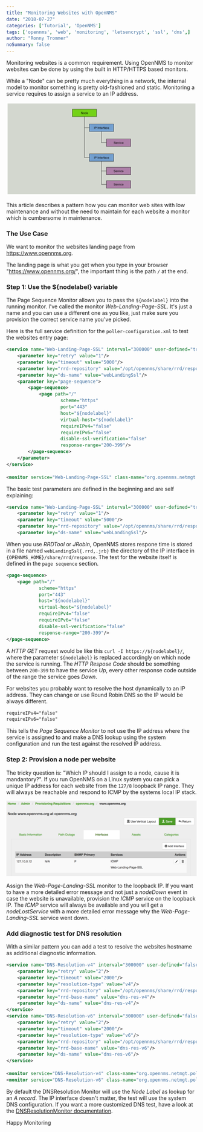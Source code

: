 ```yaml
---
title: "Monitoring Websites with OpenNMS"
date: "2018-07-27"
categories: ['Tutorial', 'OpenNMS']
tags: ['opennms', 'web', 'monitoring', 'letsencrypt', 'ssl', 'dns',]
author: "Ronny Trommer"
noSummary: false
---
```

Monitoring websites is a common requirement.
Using OpenNMS to monitor websites can be done by using the built in HTTP/HTTPS based monitors.

While a "Node" can be pretty much everything in a network, the internal model to monitor something is pretty old-fashioned and static.
Monitoring a service requires to assign a service to an IP address.

![OpenNMS Node Model](node-model.png)

This article describes a pattern how you can monitor web sites with low maintenance and without the need to maintain for each website a monitor which is cumbersome in maintenance.

### The Use Case

We want to monitor the websites landing page from https://www.opennms.org.

The landing page is what you get when you type in your browser "https://www.opennms.org/", the important thing is the path `/` at the end.

### Step 1: Use the ${nodelabel} variable

The Page Sequence Monitor allows you to pass the `${nodelabel}` into the running monitor.
I've called the monitor _Web-Landing-Page-SSL_.
It's just a name and you can use a different one as you like, just make sure you provision the correct service name you've picked.

Here is the full service definition for the `poller-configuration.xml` to test the websites entry page:

```xml
<service name="Web-Landing-Page-SSL" interval="300000" user-defined="true" status="on">
    <parameter key="retry" value="1"/>
    <parameter key="timeout" value="5000"/>
    <parameter key="rrd-repository" value="/opt/opennms/share/rrd/response"/>
    <parameter key="ds-name" value="webLandingSsl"/>
    <parameter key="page-sequence">
        <page-sequence>
            <page path="/"
                    scheme="https"
                    port="443"
                    host="${nodelabel}"
                    virtual-host="${nodelabel}"
                    requireIPv4="false"
                    requireIPv6="false"
                    disable-ssl-verification="false"
                    response-range="200-399"/>
        </page-sequence>
    </parameter>
</service>

<monitor service="Web-Landing-Page-SSL" class-name="org.opennms.netmgt.poller.monitors.PageSequenceMonitor"/>
```

The basic test parameters are defined in the beginning and are self explaining:

```xml
<service name="Web-Landing-Page-SSL" interval="300000" user-defined="true" status="on">
    <parameter key="retry" value="1"/>
    <parameter key="timeout" value="5000"/>
    <parameter key="rrd-repository" value="/opt/opennms/share/rrd/response"/>
    <parameter key="ds-name" value="webLandingSsl"/>
```

When you use _RRDTool_ or _JRobin_, OpenNMS stores respone time is stored in a file named `webLandingSsl{.rrd,.jrb}` the directory of the IP interface in `{OPENNMS_HOME}/share/rrd/response`.
The test for the website itself is defined in the `page sequence` section.

```xml
<page-sequence>
    <page path="/"
            scheme="https"
            port="443"
            host="${nodelabel}"
            virtual-host="${nodelabel}"
            requireIPv4="false"
            requireIPv6="false"
            disable-ssl-verification="false"
            response-range="200-399"/>
</page-sequence>
```

A _HTTP GET_ request would be like this `curl -I https://${nodelabel}/`, where the parameter `${nodelabel}` is replaced accordingly on which node the service is running.
The _HTTP Respose Code_ should be something between `200-399` to have the service _Up_, every other response code outside of the range the service goes _Down_.


For websites you probably want to resolve the host dynamically to an IP address.
They can change or use Round Robin DNS so the IP would be always different.

```xml
requireIPv4="false"
requireIPv6="false"
```

This tells the _Page Sequence Monitor_ to not use the IP address where the service is assigned to and make a DNS lookup using the system configuration and run the test against the resolved IP address.

### Step 2: Provision a node per website

The tricky question is: "Which IP should I assign to a node, cause it is mandantory?".
If you run OpenNMS on a Linux system you can pick a unique IP address for each website from the `127/8` loopback IP range.
They will always be reachable and respond to ICMP by the systems local IP stack.

![Node Provisioning for websites](provision-node.png)

Assign the _Web-Page-Landing-SSL_ monitor to the loopback IP.
If you want to have a more detailed error message and not just a _nodeDown_ event in case the website is unavailable, provision the _ICMP_ service on the loopback IP.
The _ICMP_ service will always be available and you will get a _nodeLostService_ with a more detailed error message why the _Web-Page-Landing-SSL_ service went down.

### Add diagnostic test for DNS resolution

With a similar pattern you can add a test to resolve the websites hostname as additional diagnostic information.

```xml
<service name="DNS-Resolution-v4" interval="300000" user-defined="false" status="on">
    <parameter key="retry" value="2"/>
    <parameter key="timeout" value="2000"/>
    <parameter key="resolution-type" value="v4"/>
    <parameter key="rrd-repository" value="/opt/opennms/share/rrd/response"/>
    <parameter key="rrd-base-name" value="dns-res-v4"/>
    <parameter key="ds-name" value="dns-res-v4"/>
</service>
<service name="DNS-Resolution-v6" interval="300000" user-defined="false" status="on">
    <parameter key="retry" value="2"/>
    <parameter key="timeout" value="2000"/>
    <parameter key="resolution-type" value="v6"/>
    <parameter key="rrd-repository" value="/opt/opennms/share/rrd/response"/>
    <parameter key="rrd-base-name" value="dns-res-v6"/>
    <parameter key="ds-name" value="dns-res-v6"/>
</service>

<monitor service="DNS-Resolution-v4" class-name="org.opennms.netmgt.poller.monitors.DNSResolutionMonitor" />
<monitor service="DNS-Resolution-v6" class-name="org.opennms.netmgt.poller.monitors.DNSResolutionMonitor" />
```

By default the DNSResolution Monitor will use the _Node Label_ as lookup for an _A record_.
The IP interface doesn't matter, the test will use the system DNS configuration.
If you want a more customized DNS test, have a look at the [DNSResolutionMonitor documentation](http://docs.opennms.org/opennms/releases/latest/guide-admin/guide-admin.html#poller-dns-resolution-monitor).

Happy Monitoring
